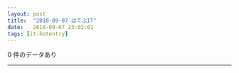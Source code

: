 ```yaml
---
layout: post
title:  "2018-09-07 はてぶIT"
date:   2018-09-07 23:02:01
tags: [it-hotentry]
---
```

0 件のデータあり

<hr>
